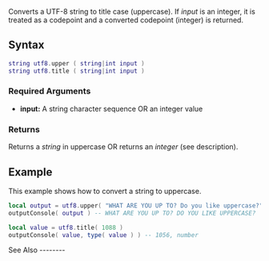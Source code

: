 Converts a UTF-8 string to title case (uppercase). If *input* is an integer, it is treated as a codepoint and a converted codepoint (integer) is returned.

Syntax
------

``` lua
string utf8.upper ( string|int input )
string utf8.title ( string|int input )
```

### Required Arguments

-   **input:** A string character sequence OR an integer value

### Returns

Returns a *string* in uppercase OR returns an *integer* (see description).

Example
-------

<section name="Client" class="client" show="true">
This example shows how to convert a string to uppercase.

``` lua
local output = utf8.upper( "WHAT ARE YOU UP TO? Do you like uppercase?" )
outputConsole( output ) -- WHAT ARE YOU UP TO? DO YOU LIKE UPPERCASE?

local value = utf8.title( 1088 )
outputConsole( value, type( value ) ) -- 1056, number
```

</section>
See Also
--------
